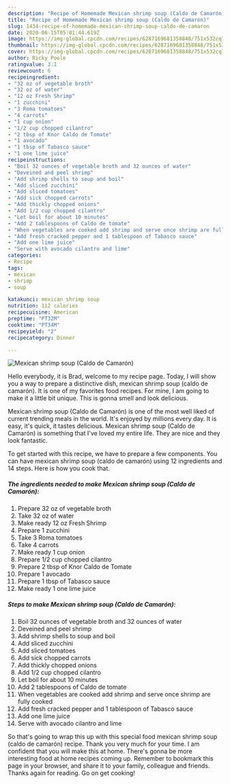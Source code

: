```yaml
---
description: "Recipe of Homemade Mexican shrimp soup (Caldo de Camarón)"
title: "Recipe of Homemade Mexican shrimp soup (Caldo de Camarón)"
slug: 1434-recipe-of-homemade-mexican-shrimp-soup-caldo-de-camaron
date: 2020-06-15T05:01:44.619Z
image: https://img-global.cpcdn.com/recipes/6287169681358848/751x532cq70/mexican-shrimp-soup-caldo-de-camaron-recipe-main-photo.jpg
thumbnail: https://img-global.cpcdn.com/recipes/6287169681358848/751x532cq70/mexican-shrimp-soup-caldo-de-camaron-recipe-main-photo.jpg
cover: https://img-global.cpcdn.com/recipes/6287169681358848/751x532cq70/mexican-shrimp-soup-caldo-de-camaron-recipe-main-photo.jpg
author: Ricky Poole
ratingvalue: 3.1
reviewcount: 6
recipeingredient:
- "32 oz of vegetable broth"
- "32 oz of water"
- "12 oz Fresh Shrimp"
- "1 zucchini"
- "3 Roma tomatoes"
- "4 carrots"
- "1 cup onion"
- "1/2 cup chopped cilantro"
- "2 tbsp of Knor Caldo de Tomate"
- "1 avocado"
- "1 tbsp of Tabasco sauce"
- "1 one lime juice"
recipeinstructions:
- "Boil 32 ounces of vegetable broth and 32 ounces of water"
- "Deveined and peel shrimp"
- "Add shrimp shells to soup and boil"
- "Add sliced zucchini"
- "Add sliced tomatoes"
- "Add sick chopped carrots"
- "Add thickly chopped onions"
- "Add 1/2 cup chopped cilantro"
- "Let boil for about 10 minutes"
- "Add 2 tablespoons of Caldo de tomate"
- "When vegetables are cooked add shrimp and serve once shrimp are fully cooked"
- "Add fresh cracked pepper and 1 tablespoon of Tabasco sauce"
- "Add one lime juice"
- "Serve with avocado cilantro and lime"
categories:
- Recipe
tags:
- mexican
- shrimp
- soup

katakunci: mexican shrimp soup 
nutrition: 112 calories
recipecuisine: American
preptime: "PT32M"
cooktime: "PT34M"
recipeyield: "2"
recipecategory: Dinner

---
```



![Mexican shrimp soup (Caldo de Camarón)](https://img-global.cpcdn.com/recipes/6287169681358848/751x532cq70/mexican-shrimp-soup-caldo-de-camaron-recipe-main-photo.jpg)

Hello everybody, it is Brad, welcome to my recipe page. Today, I will show you a way to prepare a distinctive dish, mexican shrimp soup (caldo de camarón). It is one of my favorites food recipes. For mine, I am going to make it a little bit unique. This is gonna smell and look delicious.

Mexican shrimp soup (Caldo de Camarón) is one of the most well liked of current trending meals in the world. It's enjoyed by millions every day. It is easy, it's quick, it tastes delicious. Mexican shrimp soup (Caldo de Camarón) is something that I've loved my entire life. They are nice and they look fantastic.




To get started with this recipe, we have to prepare a few components. You can have mexican shrimp soup (caldo de camarón) using 12 ingredients and 14 steps. Here is how you cook that.

<!--inarticleads1-->

##### The ingredients needed to make Mexican shrimp soup (Caldo de Camarón):

1. Prepare 32 oz of vegetable broth
1. Take 32 oz of water
1. Make ready 12 oz Fresh Shrimp
1. Prepare 1 zucchini
1. Take 3 Roma tomatoes
1. Take 4 carrots
1. Make ready 1 cup onion
1. Prepare 1/2 cup chopped cilantro
1. Prepare 2 tbsp of Knor Caldo de Tomate
1. Prepare 1 avocado
1. Prepare 1 tbsp of Tabasco sauce
1. Make ready 1 one lime juice




<!--inarticleads2-->

##### Steps to make Mexican shrimp soup (Caldo de Camarón):

1. Boil 32 ounces of vegetable broth and 32 ounces of water
1. Deveined and peel shrimp
1. Add shrimp shells to soup and boil
1. Add sliced zucchini
1. Add sliced tomatoes
1. Add sick chopped carrots
1. Add thickly chopped onions
1. Add 1/2 cup chopped cilantro
1. Let boil for about 10 minutes
1. Add 2 tablespoons of Caldo de tomate
1. When vegetables are cooked add shrimp and serve once shrimp are fully cooked
1. Add fresh cracked pepper and 1 tablespoon of Tabasco sauce
1. Add one lime juice
1. Serve with avocado cilantro and lime




So that's going to wrap this up with this special food mexican shrimp soup (caldo de camarón) recipe. Thank you very much for your time. I am confident that you will make this at home. There's gonna be more interesting food at home recipes coming up. Remember to bookmark this page in your browser, and share it to your family, colleague and friends. Thanks again for reading. Go on get cooking!
